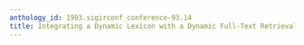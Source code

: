 ```yaml
---
anthology_id: 1993.sigirconf_conference-93.14
title: Integrating a Dynamic Lexicon with a Dynamic Full-Text Retrieval System
---
```

